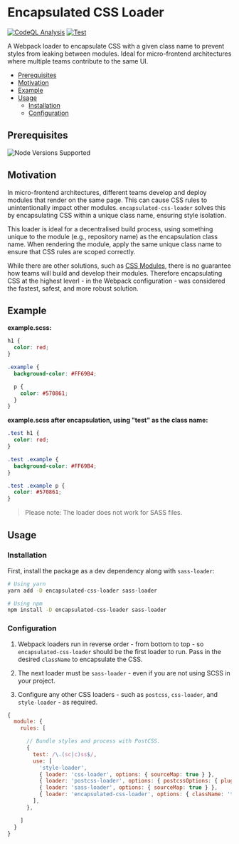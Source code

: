# Encapsulated CSS Loader

[![CodeQL Analysis](https://github.com/01taylop/encapsulated-css-loader/actions/workflows/codeql-analysis.yml/badge.svg)](https://github.com/01taylop/encapsulated-css-loader/actions/workflows/codeql-analysis.yml)
[![Test](https://github.com/01taylop/encapsulated-css-loader/actions/workflows/test.yml/badge.svg)](https://github.com/01taylop/encapsulated-css-loader/actions/workflows/test.yml)

A Webpack loader to encapsulate CSS with a given class name to prevent styles from leaking between modules. Ideal for micro-frontend architectures where multiple teams contribute to the same UI.

- [Prerequisites](#prerequisites)
- [Motivation](#motivation)
- [Example](#example)
- [Usage](#usage)
  - [Installation](#installation)
  - [Configuration](#configuration)

## Prerequisites

![Node Versions Supported](https://img.shields.io/static/v1?label=node&message=>=12.13.0&color=blue)

## Motivation

In micro-frontend architectures, different teams develop and deploy modules that render on the same page. This can cause CSS rules to unintentionally impact other modules. `encapsulated-css-loader` solves this by encapsulating CSS within a unique class name, ensuring style isolation.

This loader is ideal for a decentralised build process, using something unique to the module (e.g., repository name) as the encapsulation class name. When rendering the module, apply the same unique class name to ensure that CSS rules are scoped correctly.

While there are other solutions, such as [CSS Modules](https://css-tricks.com/css-modules-part-1-need/), there is no guarantee how teams will build and develop their modules. Therefore encapsulating CSS at the highest leverl - in the Webpack configuration - was considered the fastest, safest, and more robust solution.

## Example

**example.scss:**

```scss
h1 {
  color: red;
}

.example {
  background-color: #FF69B4;

  p {
    color: #570861;
  }
}
```

**example.scss after encapsulation, using "test" as the class name:**

```css
.test h1 {
  color: red;
}

.test .example {
  background-color: #FF69B4;
}

.test .example p {
  color: #570861;
}
```

> Please note: The loader does not work for SASS files.

## Usage

### Installation

First, install the package as a dev dependency along with `sass-loader`:

```bash
# Using yarn
yarn add -D encapsulated-css-loader sass-loader

# Using npm
npm install -D encapsulated-css-loader sass-loader
```

### Configuration

1. Webpack loaders run in reverse order - from bottom to top - so `encapsulated-css-loader` should be the first loader to run. Pass in the desired `className` to encapsulate the CSS.

2. The next loader must be `sass-loader` - even if you are not using SCSS in your project.

3. Configure any other CSS loaders - such as `postcss`, `css-loader`, and `style-loader` - as required.

```webpack.config.js
{
  module: {
    rules: [

      // Bundle styles and process with PostCSS.
      {
        test: /\.(sc|c)ss$/,
        use: [
          'style-loader',
          { loader: 'css-loader', options: { sourceMap: true } },
          { loader: 'postcss-loader', options: { postcssOptions: { plugins: ['postcss-preset-env'] } } },
          { loader: 'sass-loader', options: { sourceMap: true } },
          { loader: 'encapsulated-css-loader', options: { className: 'test' } },
        ],
      },

    ]
  }
}
```

